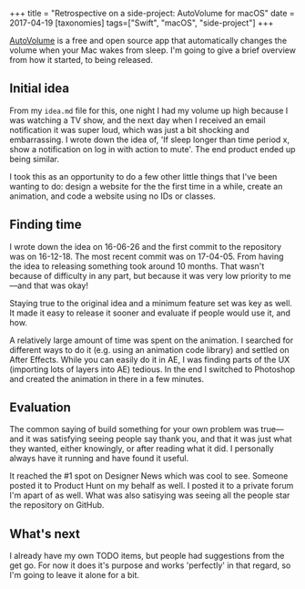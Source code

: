 +++
title = "Retrospective on a side-project: AutoVolume for macOS"
date = 2017-04-19
[taxonomies]
tags=["Swift", "macOS", "side-project"]
+++

[AutoVolume](http://www.jesseclaven.com/projects/AutoVolume/) is a free and open source app that automatically changes the volume when your Mac wakes from sleep. I'm going to give a brief overview from how it started, to being released.

## Initial idea

From my `idea.md` file for this, one night I had my volume up high because I was watching a TV show, and the next day when I received an email notification it was super loud, which was just a bit shocking and embarrassing. I wrote down the idea of, 'If sleep longer than time period x, show a notification on log in with action to mute'. The end product ended up being similar.

I took this as an opportunity to do a few other little things that I've been wanting to do: design a website for the the first time in a while, create an animation, and code a website using no IDs or classes.

## Finding time

I wrote down the idea on 16-06-26 and the first commit to the repository was on 16-12-18.  The most recent commit was on 17-04-05. From having the idea to releasing something took around 10 months. That wasn't because of difficulty in any part, but because it was very low priority to me&mdash;and that was okay! 

Staying true to the original idea and a minimum feature set was key as well. It made it easy to release it sooner and evaluate if people would use it, and how.

A relatively large amount of time was spent on the animation. I searched for different ways to do it (e.g. using an animation code library) and settled on After Effects. While you can easily do it in AE, I was finding parts of the UX (importing lots of layers into AE) tedious. In the end I switched to Photoshop and created the animation in there in a few minutes.

## Evaluation

The common saying of build something for your own problem was true&mdash;and it was satisfying seeing people say thank you, and that it was just what they wanted, either knowingly, or after reading what it did. I personally always have it running and have found it useful.

It reached the #1 spot on Designer News which was cool to see. Someone posted it to Product Hunt on my behalf as well. I posted it to a private forum I'm apart of as well. What was also satisying was seeing all the people star the repository on GitHub.

## What's next

I already have my own TODO items, but people had suggestions from the get go. For now it does it's purpose and works 'perfectly' in that regard, so I'm going to leave it alone for a bit.
